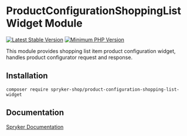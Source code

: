 # ProductConfigurationShoppingListWidget Module
[![Latest Stable Version](https://poser.pugx.org/spryker-shop/product-configuration-shopping-list-widget/v/stable.svg)](https://packagist.org/packages/spryker-shop/product-configuration-shopping-list-widget)
[![Minimum PHP Version](https://img.shields.io/badge/php-%3E%3D%207.4-8892BF.svg)](https://php.net/)

This module provides shopping list item product configuration widget, handles product configurator request and response.

## Installation

```
composer require spryker-shop/product-configuration-shopping-list-widget
```

## Documentation

[Spryker Documentation](https://docs.spryker.com)
